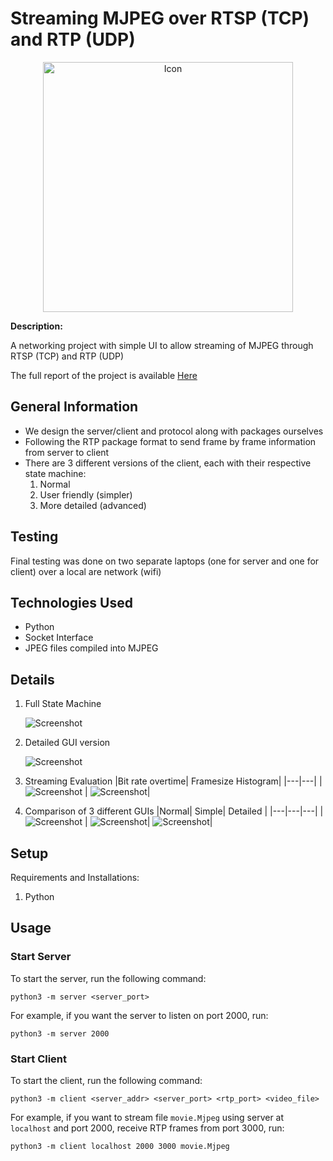 # Streaming MJPEG over RTSP (TCP) and RTP (UDP)

<p align="center">
    <img src="./doc/logo.png" alt="Icon" width="400">
</p>

**Description:**

A networking project with simple UI to allow streaming of MJPEG through RTSP (TCP) and RTP (UDP)

The full report of the project is available [Here](https://www.overleaf.com/read/xqhzkgwybsbp)

## General Information

- We design the server/client and protocol along with packages ourselves
- Following the RTP package format to send frame by frame information from server to client
- There are 3 different versions of the client, each with their respective state machine:
  1. Normal
  2. User friendly (simpler)
  3. More detailed (advanced)

## Testing

Final testing was done on two separate laptops (one for server and one for client) over a local are network (wifi)

## Technologies Used

- Python
- Socket Interface
- JPEG files compiled into MJPEG

## Details

1. Full State Machine

   ![Screenshot](./doc/1.1.png)
2. Detailed GUI version

    ![Screenshot](./doc/2.1.png)
3. Streaming Evaluation
    |Bit rate overtime| Framesize Histogram|
    |---|---|
    |![Screenshot](./doc/3.1.png) | ![Screenshot](./doc/3.2.png)|
4. Comparison of 3 different GUIs
    |Normal| Simple| Detailed |
    |---|---|---|
    |![Screenshot](./doc/4.1.PNG) | ![Screenshot](./doc/4.2.PNG)| ![Screenshot](./doc/4.3.PNG)|

## Setup

Requirements and Installations:

1. Python

## Usage

### Start Server

To start the server, run the following command:

```[bash]
python3 -m server <server_port>
```

For example, if you want the server to listen on port 2000, run:

```[bash]
python3 -m server 2000
```

### Start Client

To start the client, run the following command:

```[bash]
python3 -m client <server_addr> <server_port> <rtp_port> <video_file>
```

For example, if you want to stream file `movie.Mjpeg` using server at
`localhost` and port 2000, receive RTP frames from port 3000, run:

```[bash]
python3 -m client localhost 2000 3000 movie.Mjpeg
```
